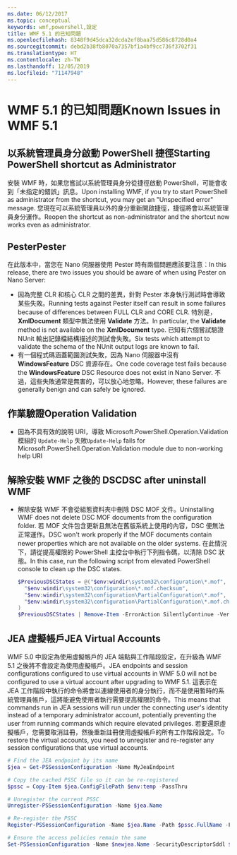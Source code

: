 ```yaml
---
ms.date: 06/12/2017
ms.topic: conceptual
keywords: wmf,powershell,設定
title: WMF 5.1 的已知問題
ms.openlocfilehash: 8348f9d45dca32dcda2ef8baa75d586c8728d0a4
ms.sourcegitcommit: debd2b38fb8070a7357bf1a4bf9cc736f3702f31
ms.translationtype: HT
ms.contentlocale: zh-TW
ms.lasthandoff: 12/05/2019
ms.locfileid: "71147948"
---
```

# <a name="known-issues-in-wmf-51"></a><span data-ttu-id="9c324-103">WMF 5.1 的已知問題</span><span class="sxs-lookup"><span data-stu-id="9c324-103">Known Issues in WMF 5.1</span></span>

## <a name="starting-powershell-shortcut-as-administrator"></a><span data-ttu-id="9c324-104">以系統管理員身分啟動 PowerShell 捷徑</span><span class="sxs-lookup"><span data-stu-id="9c324-104">Starting PowerShell shortcut as Administrator</span></span>

<span data-ttu-id="9c324-105">安裝 WMF 時，如果您嘗試以系統管理員身分從捷徑啟動 PowerShell，可能會收到「未指定的錯誤」訊息。</span><span class="sxs-lookup"><span data-stu-id="9c324-105">Upon installing WMF, if you try to start PowerShell as administrator from the shortcut, you may get an "Unspecified error" message.</span></span> <span data-ttu-id="9c324-106">您現在可以系統管理員以外的身分重新開啟捷徑，捷徑將會以系統管理員身分運作。</span><span class="sxs-lookup"><span data-stu-id="9c324-106">Reopen the shortcut as non-administrator and the shortcut now works even as administrator.</span></span>

## <a name="pester"></a><span data-ttu-id="9c324-107">Pester</span><span class="sxs-lookup"><span data-stu-id="9c324-107">Pester</span></span>

<span data-ttu-id="9c324-108">在此版本中，當您在 Nano 伺服器使用 Pester 時有兩個問題應該要注意︰</span><span class="sxs-lookup"><span data-stu-id="9c324-108">In this release, there are two issues you should be aware of when using Pester on Nano Server:</span></span>

- <span data-ttu-id="9c324-109">因為完整 CLR 和核心 CLR 之間的差異，針對 Pester 本身執行測試時會導致某些失敗。</span><span class="sxs-lookup"><span data-stu-id="9c324-109">Running tests against Pester itself can result in some failures because of differences between FULL CLR and CORE CLR.</span></span> <span data-ttu-id="9c324-110">特別是，**XmlDocument** 類型中無法使用 **Validate** 方法。</span><span class="sxs-lookup"><span data-stu-id="9c324-110">In particular, the **Validate** method is not available on the **XmlDocument** type.</span></span> <span data-ttu-id="9c324-111">已知有六個嘗試驗證 NUnit 輸出記錄檔結構描述的測試會失敗。</span><span class="sxs-lookup"><span data-stu-id="9c324-111">Six tests which attempt to validate the schema of the NUnit output logs are known to fail.</span></span>
- <span data-ttu-id="9c324-112">有一個程式碼涵蓋範圍測試失敗，因為 Nano 伺服器中沒有 **WindowsFeature** DSC 資源存在。</span><span class="sxs-lookup"><span data-stu-id="9c324-112">One code coverage test fails because the **WindowsFeature** DSC Resource does not exist in Nano Server.</span></span> <span data-ttu-id="9c324-113">不過，這些失敗通常是無害的，可以放心地忽略。</span><span class="sxs-lookup"><span data-stu-id="9c324-113">However, these failures are generally benign and can safely be ignored.</span></span>

## <a name="operation-validation"></a><span data-ttu-id="9c324-114">作業驗證</span><span class="sxs-lookup"><span data-stu-id="9c324-114">Operation Validation</span></span>

- <span data-ttu-id="9c324-115">因為不具有效的說明 URI，導致 Microsoft.PowerShell.Operation.Validation 模組的 `Update-Help` 失敗</span><span class="sxs-lookup"><span data-stu-id="9c324-115">`Update-Help` fails for Microsoft.PowerShell.Operation.Validation module due to non-working help URI</span></span>

## <a name="dsc-after-uninstall-wmf"></a><span data-ttu-id="9c324-116">解除安裝 WMF 之後的 DSC</span><span class="sxs-lookup"><span data-stu-id="9c324-116">DSC after uninstall WMF</span></span>

- <span data-ttu-id="9c324-117">解除安裝 WMF 不會從組態資料夾中刪除 DSC MOF 文件。</span><span class="sxs-lookup"><span data-stu-id="9c324-117">Uninstalling WMF does not delete DSC MOF documents from the configuration folder.</span></span> <span data-ttu-id="9c324-118">若 MOF 文件包含更新且無法在舊版系統上使用的內容，DSC 便無法正常運作。</span><span class="sxs-lookup"><span data-stu-id="9c324-118">DSC won't work properly if the MOF documents contain newer properties which are not available on the older systems.</span></span> <span data-ttu-id="9c324-119">在此情況下，請從提高權限的 PowerShell 主控台中執行下列指令碼，以清除 DSC 狀態。</span><span class="sxs-lookup"><span data-stu-id="9c324-119">In this case, run the following script from elevated PowerShell console to clean up the DSC states.</span></span>

  ```powershell
  $PreviousDSCStates = @("$env:windir\system32\configuration\*.mof",
    "$env:windir\system32\configuration\*.mof.checksum",
    "$env:windir\system32\configuration\PartialConfiguration\*.mof",
    "$env:windir\system32\configuration\PartialConfiguration\*.mof.checksum"
  )
  $PreviousDSCStates | Remove-Item -ErrorAction SilentlyContinue -Verbose
  ```

## <a name="jea-virtual-accounts"></a><span data-ttu-id="9c324-120">JEA 虛擬帳戶</span><span class="sxs-lookup"><span data-stu-id="9c324-120">JEA Virtual Accounts</span></span>

<span data-ttu-id="9c324-121">WMF 5.0 中設定為使用虛擬帳戶的 JEA 端點與工作階段設定，在升級為 WMF 5.1 之後將不會設定為使用虛擬帳戶。</span><span class="sxs-lookup"><span data-stu-id="9c324-121">JEA endpoints and session configurations configured to use virtual accounts in WMF 5.0 will not be configured to use a virtual account after upgrading to WMF 5.1.</span></span> <span data-ttu-id="9c324-122">這表示在 JEA 工作階段中執行的命令將會以連線使用者的身分執行，而不是使用暫時的系統管理員帳戶，這將能避免使用者執行需要提高權限的命令。</span><span class="sxs-lookup"><span data-stu-id="9c324-122">This means that commands run in JEA sessions will run under the connecting user's identity instead of a temporary administrator account, potentially preventing the user from running commands which require elevated privileges.</span></span> <span data-ttu-id="9c324-123">若要還原虛擬帳戶，您需要取消註冊，然後重新註冊使用虛擬帳戶的所有工作階段設定。</span><span class="sxs-lookup"><span data-stu-id="9c324-123">To restore the virtual accounts, you need to unregister and re-register any session configurations that use virtual accounts.</span></span>

```powershell
# Find the JEA endpoint by its name
$jea = Get-PSSessionConfiguration -Name MyJeaEndpoint

# Copy the cached PSSC file so it can be re-registered
$pssc = Copy-Item $jea.ConfigFilePath $env:temp -PassThru

# Unregister the current PSSC
Unregister-PSSessionConfiguration -Name $jea.Name

# Re-register the PSSC
Register-PSSessionConfiguration -Name $jea.Name -Path $pssc.FullName -Force

# Ensure the access policies remain the same
Set-PSSessionConfiguration -Name $newjea.Name -SecurityDescriptorSddl $jea.SecurityDescriptorSddl
```